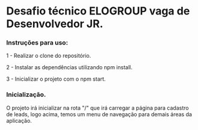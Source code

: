 # Desafio técnico ELOGROUP vaga de Desenvolvedor JR.

### Instruções para uso:

1 - Realizar o clone do repositório.

2 - Instalar as dependências utilizando npm install.

3 - Inicializar o projeto com o npm start.


### Inicialização.

O projeto irá inicializar na rota "/" que irá carregar a página para cadastro de leads, logo acima, temos um menu de navegação para demais áreas da aplicação.

